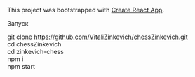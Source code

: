This project was bootstrapped with [Create React App](https://github.com/facebook/create-react-app).

Запуск 

git clone https://github.com/VitaliZinkevich/chessZinkevich.git <br/>
cd chessZinkevich<br/>
cd zinkevich-chess<br/>
npm i<br/>
npm start<br/>
